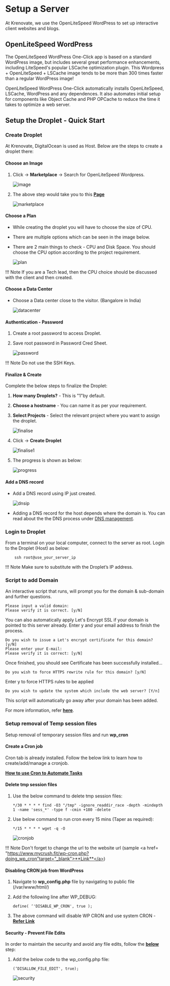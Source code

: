 #   **Setup a Server**

At Krenovate, we use the OpenLiteSpeed WordPress to set up interactive client websites and blogs.

##  **OpenLiteSpeed WordPress**

The OpenLiteSpeed WordPress One-Click app is based on a standard WordPress image, but includes several great performance enhancements, including LiteSpeed's popular LSCache optimization plugin. This Wordpress + OpenLiteSpeed + LSCache image tends to be more than 300 times faster than a regular WordPress image!

OpenLiteSpeed WordPress One-Click automatically installs OpenLiteSpeed, LSCache, WordPress and any dependences. It also automates initial setup for components like Object Cache and PHP OPCache to reduce the time it takes to optimize a web server.


## **Setup the Droplet - Quick Start**

###    **Create Droplet**

At Krenovate, DigitalOcean is used as Host. Below are the steps to create a droplet there:

####    **Choose an Image** 

1.    Click -> **Marketplace** -> Search for OpenLiteSpeed Wordpress.     

      ![image](images\image.jpg)

2.    The above step would take you to this <a href="https://marketplace.digitalocean.com/apps/openlitespeed-wordpress" target="_blank">**Page** </a> 

      ![marketplace](images\marketplace.jpg)

####    **Choose a Plan**

* While creating the droplet you will have to choose the size of CPU.
* There are multiple options which can be seen in the image below.
* There are 2 main things to check - CPU and Disk Space. You should choose the CPU option according to the project requirement. 

  ![plan](images\plan.jpg)

!!! Note
    If you are a Tech lead, then the CPU choice should be discussed with the client and then created.

####    **Choose a Data Center**

* Choose a Data center close to the visitor. (Bangalore in India)

    ![datacenter](images\datacenter.jpg)

####    **Authentication - Password**

1.  Create a root password to access Droplet.
2.  Save root password in Password Cred Sheet.

    ![password](images\password.jpg)

!!! Note
    Do not use the SSH Keys.

####    **Finalize & Create**

Complete the below steps to finalize the Droplet:

1. **How many Droplets?** - This is "1"by default.
2. **Choose a hostname** - You can name it as per your requirement.
3. **Select Projects** - Select the relevant project where you want to assign the droplet.

    ![finalise](images\finalise.jpg)

4. Click -> **Create Droplet**

    ![finalise1](images\finalise1.jpg)

5. The progress is shown as below:

    ![progress](images\progress.jpg)


####    **Add a DNS record**

* Add a DNS record using IP just created.

    ![dnsip](images\dnsip.jpg)
  
* Adding a DNS record for the host depends where the domain is. You can read about the the DNS process under [DNS management](DNS-Management.md).

###    **Login to Droplet**

From a terminal on your local computer, connect to the server as root. Login to the Droplet (Host) as below:

        ssh root@use_your_server_ip

!!! Note 
    Make sure to substitute with the Droplet’s IP address.


###    **Script to add Domain**

An interactive script that runs, will prompt you for the domain & sub-domain and further questions.

    Please input a valid domain:
    Please verify it is correct. [y/N]

You can also automatically apply Let's Encrypt SSL if your domain is pointed to this server already. Enter y and your email address to finish the process.

    Do you wish to issue a Let's encrypt certificate for this domain? [y/N]
    Please enter your E-mail:
    Please verify it is correct: [y/N]


Once finished, you should see Certificate has been successfully installed…

    Do you wish to force HTTPS rewrite rule for this domain? [y/N]

Enter y to force HTTPS rules to be applied

    Do you wish to update the system which include the web server? [Y/n]

This script will automatically go away after your domain has been added.

For more information, refer <a href= "https://marketplace.digitalocean.com/apps/openlitespeed-wordpress" target="_blank">**here**</a>.

### **Setup removal of Temp session files**

Setup removal of temporary session files and run **wp_cron**

#### **Create a Cron job**

Cron tab is already installed. Follow the below link to learn how to create/add/manage a cronjob.

<a href= "https://www.digitalocean.com/community/tutorials/how-to-use-cron-to-automate-tasks-ubuntu-1804" target="_blank">**How to use Cron to Automate Tasks**</a>

####    **Delete tmp session files**

1.  Use the below command to delete tmp session files:

        */30 * * * * find -O3 "/tmp" -ignore_readdir_race -depth -mindepth 1 -name 'sess_*' -type f -cmin +180 -delete

2.  Use below command to run cron every 15 mins (Taper as required):

        */15 * * * * wget -q -O

    ![cronjob](images\cronjob.jpg)

!!! Note
    Don't forget to change the url to the website url (sample <a href= "https://www.mycrush.fit/wp-cron.php?doing_wp_cron"target="_blank">**Link**</a>)

####    **Disabling CRON job from WordPress**

1.  Navigate to **wp_config.php** file by navigating to public file (/var/www/html/)
2.  Add the following line after WP_DEBUG:

        define( ‘'DISABLE_WP_CRON', true );

3. The above command will disable WP CRON and use system CRON - <a href= "https://kinsta.com/knowledgebase/disable-wp-cron/#disable-wp-cron" target="_blank">**Refer Link**</a>

#### **Security - Prevent File Edits**

In order to maintain the security and avoid any file edits, follow the <a href="https://www.isitwp.com/disable-editors-and-plugin-modifications-entirely/" target="_blank">**below**</a> step:

1.  Add the below code to the wp_config.php file:

        (‘DISALLOW_FILE_EDIT', true);

    ![security](images\security.jpg)












